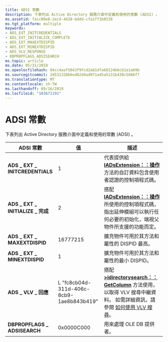 ```yaml
---
title: ADSI 常數
description: 下表列出 Active Directory 服務介面中定義和使用的常數 (ADSI) 。
ms.assetid: facc00e8-2ecd-4428-bddd-cfa1ff1b8538
ms.tgt_platform: multiple
keywords:
- ADS_EXT_INITCREDENTIALS
- ADS_EXT_INITIALIZE_COMPLETE
- ADS_EXT_MAXEXTDISPID
- ADS_EXT_MINEXTDISPID
- ADS_VLV_RESPONSE
- DBPROPFLAGS_ADSISEARCH
ms.topic: article
ms.date: 05/31/2018
ms.openlocfilehash: 04cc4aaf5043f9fcd2a61dfa68124b6cb1a1a69b
ms.sourcegitcommit: 2d531328b6ed82d4ad971a45a5131b430c5866f7
ms.translationtype: MT
ms.contentlocale: zh-TW
ms.lasthandoff: 09/16/2019
ms.locfileid: "103671191"
---
```

# <a name="adsi-constants"></a>ADSI 常數

下表列出 Active Directory 服務介面中定義和使用的常數 (ADSI) 。



| ADSI 常數                      | 值                                   | 描述                                                                                                                                                                                                      |
|------------------------------------|-----------------------------------------|------------------------------------------------------------------------------------------------------------------------------------------------------------------------------------------------------------------|
| **ADS \_ EXT \_ INITCREDENTIALS**      | 1                                       | 代表提供給 [**IADsExtension：：操作**](/windows/desktop/api/Iads/nf-iads-iadsextension-operate) 方法的自訂資料包含使用者認證的控制項程式碼。                                                     |
| **ADS \_ EXT \_ INITIALIZE \_ 完成** | 2                                       | 搭配 [**IADsExtension：：操作**](/windows/desktop/api/Iads/nf-iads-iadsextension-operate) 所使用的控制項程式碼，指出延伸模組可以執行任何必要的初始化，端視父物件所支援的功能而定。 |
| **ADS \_ EXT \_ MAXEXTDISPID**         | 16777215                                | 擴充物件可用於其方法和屬性的 DISPID 最高。                                                                                                                                   |
| **ADS \_ EXT \_ MINEXTDISPID**         | 1                                       | 擴充物件可用於其方法和屬性的最小 DISPID。                                                                                                                                    |
| **ADS \_ VLV \_ 回應**             | L "fc8cb04d-311d-406c-8cb9-1ae8b843b419" | 搭配 [**>idirectorysearch：： GetColumn**](/windows/desktop/api/Iads/nf-iads-idirectorysearch-getcolumn) 方法使用，以取得 VLV 搜尋中繼資料。 如需詳細資訊，請參閱 [如何使用 VLV 搜尋](how-to-search-using-vlv.md)。        |
| **DBPROPFLAGS \_ ADSISEARCH**        | 0x0000C000                              | 用來處理 OLE DB 提供者。                                                                                                                                                                           |



 

 

 




